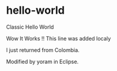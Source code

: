 # hello-world
Classic Hello World

Wow It Works !!
This line was added localy

I just returned from Colombia.

Modified by yoram in Eclipse.